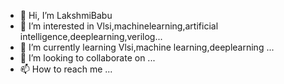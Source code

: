 - 👋 Hi, I’m LakshmiBabu 
- 👀 I’m interested in Vlsi,machinelearning,artificial intelligence,deeplearning,verilog...
- 🌱 I’m currently learning Vlsi,machine learning,deeplearning ...
- 💞️ I’m looking to collaborate on ...
- 📫 How to reach me ...

<!---
LakshmiBabu/LakshmiBabu is a ✨ special ✨ repository because its `README.md` (this file) appears on your GitHub profile.
You can click the Preview link to take a look at your changes.
--->
